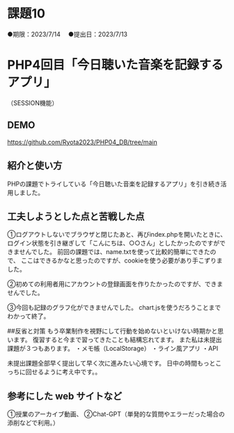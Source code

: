 # 課題10
●期限：2023/7/14　
●提出日：2023/7/13
# PHP4回目「今日聴いた音楽を記録するアプリ」
（SESSION機能）

## DEMO
https://github.com/Ryota2023/PHP04_DB/tree/main

## 紹介と使い方
PHPの課題でトライしている「今日聴いた音楽を記録するアプリ」を引き続き活用しました。

## 工夫しようとした点と苦戦した点
①ログアウトしないでブラウザと閉じたあと、再びindex.phpを開いたときに、
ログイン状態を引き継ぎして「こんにちは、○○さん」としたかったのですができませんでした。
前回の課題では、name.txtを使って比較的簡単にできたので、
ここはできるかなと思ったのですが、cookieを使う必要があり手こずりました。

②初めての利用者用にアカウントの登録画面を作りたかったのですが、できませんでした。

③今回も記録のグラフ化ができませんでした。
chart.jsを使うだろうことまでわかって終了。

##反省と対策
もう卒業制作を視野にして行動を始めないといけない時期かと思います。
復習すると今まで習ってきたことも結構忘れてます。
また私は未提出課題が３つもあります。
・メモ帳（LocalStorage）
・ライン風アプリ
・API

未提出課題全部早く提出して早く次に進みたい心境です。
日中の時間もっとこっちに回せるように考え中です。。

## 参考にした web サイトなど
①授業のアーカイブ動画、
②Chat-GPT（単発的な質問やエラーだった場合の添削などで利用。）
